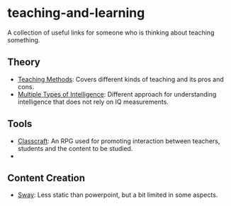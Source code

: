 # teaching-and-learning
A collection of useful links for someone who is thinking about teaching something.

## Theory
- [Teaching Methods](https://teach.com/what/teachers-know/teaching-methods/): Covers different kinds of teaching and its pros and cons.
- [Multiple Types of Intelligence](https://www.institute4learning.com/resources/articles/multiple-intelligences/): Different approach for understanding intelligence that does not rely on IQ measurements.

## Tools
- [Classcraft](https://www.classcraft.com/pt/): An RPG used for promoting interaction between teachers, students and the content to be studied.
- 

## Content Creation
- [Sway](https://sway.office.com/): Less static than powerpoint, but a bit limited in some aspects.
